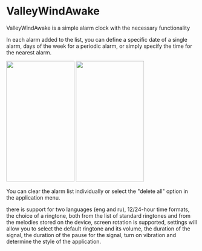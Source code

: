 # ValleyWindAwake

ValleyWindAwake is a simple alarm clock with the necessary functionality

In each alarm added to the list, you can define a specific date of a single alarm, days of the week for a periodic alarm, or simply specify the time for the nearest alarm.

<p align="left">
  <img src="https://github.com/comanch22/ValleyWindAwake_additional/blob/main/Screenshot_20220425-165610_Valley%20wind%20awake.jpg" width="180" height="319">
  <img src="https://github.com/comanch22/ValleyWindAwake_additional/blob/main/Screenshot_20220425-165400_Valley%20wind%20awake.jpg" width="180" height="319">
</p>

You can clear the alarm list individually or select the "delete all" option in the application menu.

there is support for two languages (eng and ru), 12/24-hour time formats, the choice of a ringtone, both from the list of standard ringtones and from the melodies stored on the device, screen rotation is supported, settings will allow you to select the default ringtone and its volume, the duration of the signal, the duration of the pause for the signal, turn on vibration and determine the style of the application.
